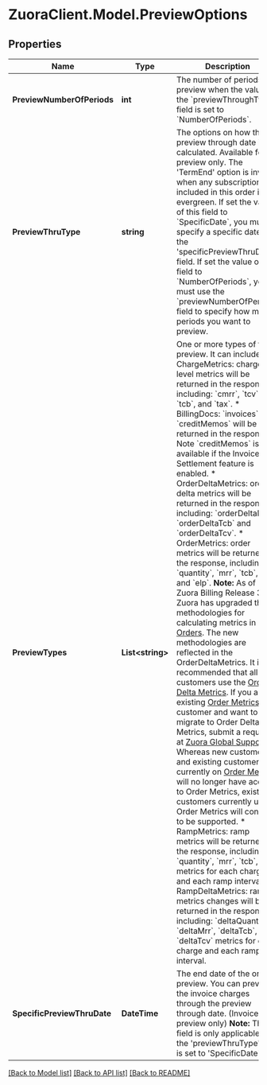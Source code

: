 # ZuoraClient.Model.PreviewOptions

## Properties

Name | Type | Description | Notes
------------ | ------------- | ------------- | -------------
**PreviewNumberOfPeriods** | **int** | The number of periods to preview when the value of the &#x60;previewThroughType&#x60; field is set to &#x60;NumberOfPeriods&#x60;.  | [optional] 
**PreviewThruType** | **string** | The options on how the preview through date is calculated. Available for preview only. The &#39;TermEnd&#39; option is invalid when any subscription included in this order is evergreen.   If set the value of this field to &#x60;SpecificDate&#x60;, you must specify a specific date in the &#39;specificPreviewThruDate&#39; field.  If set the value of this field to &#x60;NumberOfPeriods&#x60;, you must use the &#x60;previewNumberOfPeriods&#x60; field to specify how many periods you want to preview.  | [optional] 
**PreviewTypes** | **List&lt;string&gt;** | One or more types of the preview. It can include:  * ChargeMetrics: charge level metrics will be returned in the response, including: &#x60;cmrr&#x60;, &#x60;tcv&#x60;, &#x60;tcb&#x60;, and &#x60;tax&#x60;. * BillingDocs: &#x60;invoices&#x60; and &#x60;creditMemos&#x60; will be returned in the response. Note &#x60;creditMemos&#x60; is only available if the Invoice Settlement feature is enabled. * OrderDeltaMetrics: order delta metrics will be returned in the response, including: &#x60;orderDeltaMrr&#x60;, &#x60;orderDeltaTcb&#x60; and  &#x60;orderDeltaTcv&#x60;. * OrderMetrics: order metrics will be returned in the response, including: &#x60;quantity&#x60;, &#x60;mrr&#x60;, &#x60;tcb&#x60;, &#x60;tcv&#x60;, and &#x60;elp&#x60;. **Note:** As of Zuora Billing Release 306, Zuora has upgraded the methodologies for calculating metrics in [Orders](https://knowledgecenter.zuora.com/Billing/Subscriptions/Orders). The new methodologies are reflected in the OrderDeltaMetrics. It is recommended that all customers use the [Order Delta Metrics](https://knowledgecenter.zuora.com/Billing/Subscriptions/Orders/Order_Delta_Metrics/AA_Overview_of_Order_Delta_Metrics). If you are an existing [Order Metrics](https://knowledgecenter.zuora.com/Billing/Subscriptions/Orders/AA_Overview_of_Orders/Key_Metrics_for_Orders) customer and want to migrate to Order Delta Metrics, submit a request at [Zuora Global Support](https://support.zuora.com/). Whereas new customers, and existing customers not currently on [Order Metrics](https://knowledgecenter.zuora.com/Billing/Subscriptions/Orders/AA_Overview_of_Orders/Key_Metrics_for_Orders), will no longer have access to Order Metrics, existing customers currently using Order Metrics will continue to be supported. * RampMetrics: ramp metrics will be returned in the response, including: &#x60;quantity&#x60;, &#x60;mrr&#x60;, &#x60;tcb&#x60;, &#x60;tcv&#x60; metrics for each charge and each ramp interval. * RampDeltaMetrics: ramp metrics changes will be returned in the response, including: &#x60;deltaQuantity&#x60;, &#x60;deltaMrr&#x60;, &#x60;deltaTcb&#x60;, &#x60;deltaTcv&#x60; metrics for each charge and each ramp interval.  | [optional] 
**SpecificPreviewThruDate** | **DateTime** | The end date of the order preview. You can preview the invoice charges through the preview through date. (Invoice preview only)   **Note:** This field is only applicable if the &#39;previewThruType&#39; field is set to &#39;SpecificDate&#39;.  | [optional] 

[[Back to Model list]](../README.md#documentation-for-models) [[Back to API list]](../README.md#documentation-for-api-endpoints) [[Back to README]](../README.md)

